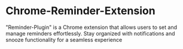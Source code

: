 # Chrome-Reminder-Extension
"Reminder-Plugin" is a Chrome extension that allows users to set and manage reminders effortlessly. Stay organized with notifications and snooze functionality for a seamless experience
